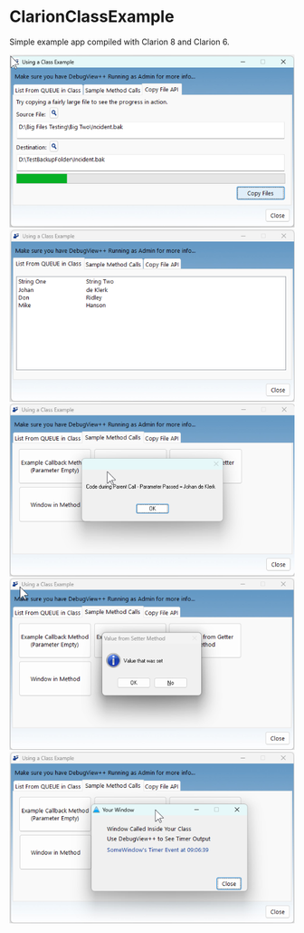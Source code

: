 # ClarionClassExample
Simple example app compiled with Clarion 8 and Clarion 6.

<img src="https://github.com/donridley1972/ClarionClassExample/blob/main/screenshots/ScreenHunter%2080.png" width=600/>

<img src="https://github.com/donridley1972/ClarionClassExample/blob/main/screenshots/ScreenHunter%2081.png" width=600/>

<img src="https://github.com/donridley1972/ClarionClassExample/blob/main/screenshots/ScreenHunter%2082.png" width=600/>

<img src="https://github.com/donridley1972/ClarionClassExample/blob/main/screenshots/ScreenHunter%2083.png" width=600/>

<img src="https://github.com/donridley1972/ClarionClassExample/blob/main/screenshots/ScreenHunter%2084.png" width=600/>
